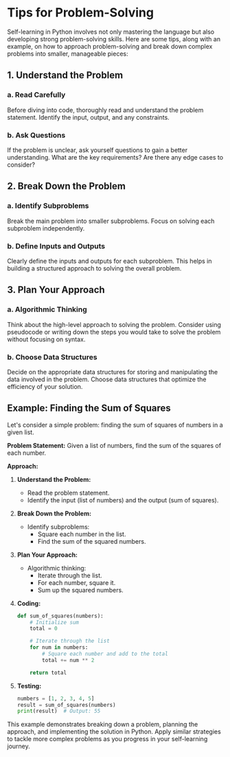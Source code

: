 # Tips for Problem-Solving

Self-learning in Python involves not only mastering the language but also developing strong problem-solving skills. Here are some tips, along with an example, on how to approach problem-solving and break down complex problems into smaller, manageable pieces:

## 1. Understand the Problem

### a. Read Carefully

Before diving into code, thoroughly read and understand the problem statement. Identify the input, output, and any constraints.

### b. Ask Questions

If the problem is unclear, ask yourself questions to gain a better understanding. What are the key requirements? Are there any edge cases to consider?

## 2. Break Down the Problem

### a. Identify Subproblems

Break the main problem into smaller subproblems. Focus on solving each subproblem independently.

### b. Define Inputs and Outputs

Clearly define the inputs and outputs for each subproblem. This helps in building a structured approach to solving the overall problem.

## 3. Plan Your Approach

### a. Algorithmic Thinking

Think about the high-level approach to solving the problem. Consider using pseudocode or writing down the steps you would take to solve the problem without focusing on syntax.

### b. Choose Data Structures

Decide on the appropriate data structures for storing and manipulating the data involved in the problem. Choose data structures that optimize the efficiency of your solution.

## Example: Finding the Sum of Squares

Let's consider a simple problem: finding the sum of squares of numbers in a given list.

**Problem Statement:**
Given a list of numbers, find the sum of the squares of each number.

**Approach:**

1. **Understand the Problem:**

   - Read the problem statement.
   - Identify the input (list of numbers) and the output (sum of squares).

2. **Break Down the Problem:**

   - Identify subproblems:
     - Square each number in the list.
     - Find the sum of the squared numbers.

3. **Plan Your Approach:**

   - Algorithmic thinking:
     - Iterate through the list.
     - For each number, square it.
     - Sum up the squared numbers.

4. **Coding:**

   ```python
   def sum_of_squares(numbers):
       # Initialize sum
       total = 0

       # Iterate through the list
       for num in numbers:
           # Square each number and add to the total
           total += num ** 2

       return total
   ```

5. **Testing:**
   ```python
   numbers = [1, 2, 3, 4, 5]
   result = sum_of_squares(numbers)
   print(result)  # Output: 55
   ```

This example demonstrates breaking down a problem, planning the approach, and implementing the solution in Python. Apply similar strategies to tackle more complex problems as you progress in your self-learning journey.

